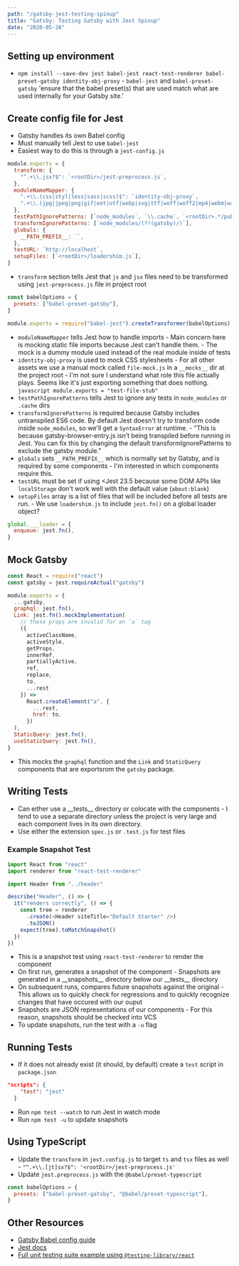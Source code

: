 ```yaml
---
path: "/gatsby-jest-testing-spinup"
title: "Gatsby: Testing Gatsby with Jest Spinup"
date: "2020-05-28"
---
```


## Setting up environment

- `npm install --save-dev jest babel-jest react-test-renderer babel-preset-gatsby identity-obj-proxy` - `babel-jest` and `babel-preset-gatsby` 'ensure that the babel preset(s) that are used match what are used internally for your Gatsby site.'

## Create config file for Jest

- Gatsby handles its own Babel config
- Must manually tell Jest to use `babel-jest`
- Easiest way to do this is through a `jest-config.js`

```javascript
module.exports = {
  transform: {
    "^.+\\.jsx?$": `<rootDir>/jest-preprocess.js`,
  },
  moduleNameMapper: {
    ".+\\.(css|styl|less|sass|scss)$": `identity-obj-proxy`,
    ".+\\.(jpg|jpeg|png|gif|eot|otf|webp|svg|ttf|woff|woff2|mp4|webm|wav|mp3|m4a|aac|oga)$": `<rootDir>/__mocks__/file-mock.js`,
  },
  testPathIgnorePatterns: [`node_modules`, `\\.cache`, `<rootDir>.*/public`],
  transformIgnorePatterns: [`node_modules/(?!(gatsby)/)`],
  globals: {
    __PATH_PREFIX__: ``,
  },
  testURL: `http://localhost`,
  setupFiles: [`<rootDir>/loadershim.js`],
}
```

- `transform` section tells Jest that `js` and `jsx` files need to be transformed using `jest-preprocess.js` file in project root

```javascript
const babelOptions = {
  presets: ["babel-preset-gatsby"],
}

module.exports = require("babel-jest").createTransformer(babelOptions)
```

- `moduleNameMapper` tells Jest how to handle imports - Main concern here is mocking static file imports because Jest can't handle them. - The mock is a dummy module used instead of the real module inside of tests
- `identity-obj-proxy` is used to mock CSS stylesheets - For all other assets we use a manual mock called `file-mock.js` in a `__mocks__` dir at the project root - I'm not sure I understand what role this file actually plays. Seems like it's just exporting something that does nothing.
  `javascript module.exports = "test-file-stub"`
- `testPathIgnorePatterns` tells Jest to ignore any tests in `node_modules` or `.cache` dirs
- `transformIgnorePatterns` is required because Gatsby includes untranspiled ES6 code. By default Jest doesn't try to transform code inside `node_modules`, so we'll get a `SyntaxError` at runtime. - "This is because gatsby-browser-entry.js isn’t being transpiled before running in Jest. You can fix this by changing the default transformIgnorePatterns to exclude the gatsby module."
- `globals` sets `__PATH_PREFIX__` which is normally set by Gatsby, and is required by some components - I'm interested in which components require this.
- `testURL` must be set if using <Jest 23.5 because some DOM APIs like `localStorage` don't work well with the default value (`about:blank`)
- `setupFiles` array is a list of files that will be included before all tests are run. - We use `loadershim.js` to include `jest.fn()` on a global loader object?

```javascript
global.___loader = {
  enqueue: jest.fn(),
}
```

## Mock Gatsby

```javascript
const React = require("react")
const gatsby = jest.requireActual("gatsby")

module.exports = {
  ...gatsby,
  graphql: jest.fn(),
  Link: jest.fn().mockImplementation(
    // these props are invalid for an `a` tag
    ({
      activeClassName,
      activeStyle,
      getProps,
      innerRef,
      partiallyActive,
      ref,
      replace,
      to,
      ...rest
    }) =>
      React.createElement("a", {
        ...rest,
        href: to,
      })
  ),
  StaticQuery: jest.fn(),
  useStaticQuery: jest.fn(),
}
```

- This mocks the `graphql` function and the `Link` and `StaticQuery` components that are exportsrom the `gatsby` package.

## Writing Tests

- Can either use a \_\_tests\_\_ directory or colocate with the components - I tend to use a separate directory unless the project is very large and each component lives in its own directory.
- Use either the extension `spec.js` or `.test.js` for test files

### Example Snapshot Test

```javascript
import React from "react"
import renderer from "react-test-renderer"

import Header from "../header"

describe("Header", () => {
  it("renders correctly", () => {
    const tree = renderer
      .create(<Header siteTitle="Default Starter" />)
      .toJSON()
    expect(tree).toMatchSnapshot()
  })
})
```

- This is a snapshot test using `react-test-renderer` to render the component
- On first run, generates a snapshot of the component - Snapshots are generated in a \_\_snapshots\_\_ directory below our \_\_tests\_\_ directory
- On subsequent runs, compares future snapshots against the original - This allows us to quickly check for regressions and to quickly recognize changes that have occured with our ouput
- Snapshots are JSON representations of our components - For this reason, snapshots should be checked into VCS
- To update snapshots, run the test with a `-u` flag

## Running Tests

- If it does not already exist (it should, by default) create a `test` script in `package.json`

```json
"scripts": {
    "test": "jest"
  }
```

- Run `npm test --watch` to run Jest in watch mode
- Run `npm test -u` to update snapshots

## Using TypeScript

- Update the `transform` in `jest.config.js` to target `ts` and `tsx` files as well - `"^.+\\.[jt]sx?$": '<rootDir>/jest-preprocess.js'`
- Update `jest.preprocess.js` with the `@babel/preset-typescript`

```javascript
const babelOptions = {
  presets: ["babel-preset-gatsby", "@babel/preset-typescript"],
}
```

## Other Resources

- [Gatsby Babel config guide](https://www.gatsbyjs.org/docs/babel)
- [Jest docs](https://jestjs.io/docs/en/getting-started)
- [Full unit testing suite example using `@testing-library/react`](https://github.com/gatsbyjs/gatsby/tree/master/examples/using-jest)
